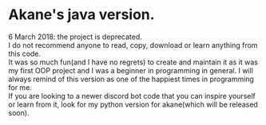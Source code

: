 # Akane's java version.

6 March 2018: the project is deprecated.<br />
I do not recommend anyone to read, copy, download or learn anything from this code.<br />
It was so much fun(and I have no regrets) to create and maintain it as it was my first OOP project and I was a beginner in programming in general. I will always remind of this version as one of the happiest times in programming for me.<br />
If you are looking to a newer discord bot code that you can inspire yourself or learn from it, look for my python version for akane(which will be released soon).<br />
